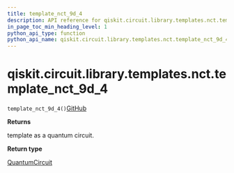 ```yaml
---
title: template_nct_9d_4
description: API reference for qiskit.circuit.library.templates.nct.template_nct_9d_4
in_page_toc_min_heading_level: 1
python_api_type: function
python_api_name: qiskit.circuit.library.templates.nct.template_nct_9d_4
---
```


# qiskit.circuit.library.templates.nct.template\_nct\_9d\_4

<span id="qiskit.circuit.library.templates.nct.template_nct_9d_4" />

`template_nct_9d_4()`[GitHub](https://github.com/qiskit/qiskit/tree/stable/0.41/qiskit/circuit/library/templates/nct/template_nct_9d_4.py "view source code")

**Returns**

template as a quantum circuit.

**Return type**

[QuantumCircuit](qiskit.circuit.QuantumCircuit "qiskit.circuit.QuantumCircuit")

